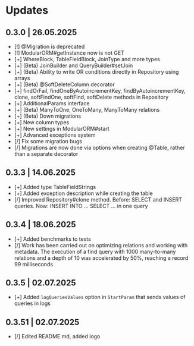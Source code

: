 # Updates

## 0.3.0 | 26.05.2025

- [!] @Migration is deprecated
- [!] ModularORM#getInstance now is not GET
- [+] WhereBlock, TableFieldBlock, JoinType and more types
- [+] (Beta) JoinBuilder and QueryBuilder#setJoin
- [+] (Beta) Ability to write OR conditions directly in Repository using arrays
- [+] (Beta) @SoftDeleteColumn decorator
- [+] findOrFail, findOneByAutoincrementKey, findByAutoincrementKey, clone, softFindOne, softFind, softDelete methods in Repository
- [+] AdditionalParams interface
- [+] (Beta) ManyToOne, OneToMany, ManyToMany relations
- [+] (Beta) Down migrations
- [+] New column types
- [+] New settings in ModularORM#start
- [+] Advanced exceptions system
- [/] Fix some migration bugs
- [/] Migrations are now done via options when creating @Table, rather than a separate decorator

## 0.3.3 | 14.06.2025

- [+] Added type TableFieldStrings
- [+] Added exception description while creating the table
- [/] Improved Repository#clone method. Before: SELECT and INSERT queries. Now: INSERT INTO ... SELECT ... in one query

## 0.3.4 | 18.06.2025

- [+] Added benchmarks to tests
- [/] Work has been carried out on optimizing relations and working with metadata. The execution of a find query with 1000 many-to-many relations and a depth of 10 was accelerated by 50%, reaching a record 99 milliseconds

## 0.3.5 | 02.07.2025

- [+] Added `logQueriesValues` option in `StartParam` that sends values of queries in logs

## 0.3.51 | 02.07.2025

- [/] Edited README.md, added logo